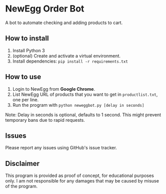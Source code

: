 # NewEgg Order Bot

A bot to automate checking and adding products to cart.

## How to install

1. Install Python 3
2. (optional) Create and activate a virtual environment.
3. Install dependencies: `pip install -r requirements.txt`

## How to use

1. Login to NewEgg from **Google Chrome**.
2. List NewEgg URL of products that you want to get in `productlist.txt`, one per line.
3. Run the program with `python neweggbot.py [delay in seconds]`

Note: Delay in seconds is optional, defaults to 1 second. This might prevent temporary bans due to rapid requests.

## Issues

Please report any issues using GitHub's issue tracker.

## Disclaimer

This program is provided as proof of concept, for educational purposes only. I am not responsible for any damages that may be caused by misuse of the program.